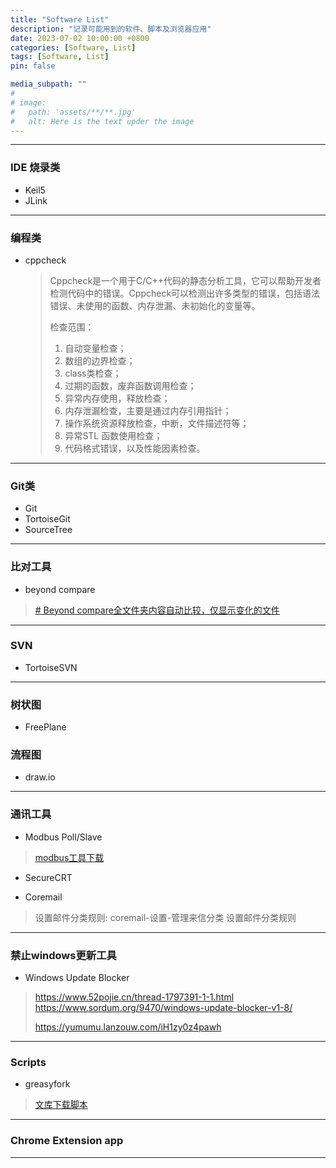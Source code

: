 ```yaml
---
title: "Software List"
description: "记录可能用到的软件、脚本及浏览器应用"
date: 2023-07-02 10:00:00 +0800
categories: [Software, List]
tags: [Software, List]
pin: false

media_subpath: ""
#
# image:
#   path: 'assets/**/**.jpg'
#   alt: Here is the text upder the image
---
```


***

### IDE 烧录类
- Keil5
- JLink

***

### 编程类
- cppcheck  
    >Cppcheck是一个用于C/C++代码的静态分析工具，它可以帮助开发者检测代码中的错误。Cppcheck可以检测出许多类型的错误，包括语法错误、未使用的函数、内存泄漏、未初始化的变量等。  
    >
    >检查范围：  
    >1. 自动变量检查；
    >2. 数组的边界检查；
    >3. class类检查；
    >4. 过期的函数，废弃函数调用检查；
    >5. 异常内存使用，释放检查；
    >6. 内存泄漏检查，主要是通过内存引用指针；
    >7. 操作系统资源释放检查，中断，文件描述符等；
    >8. 异常STL 函数使用检查；
    >9. 代码格式错误，以及性能因素检查。


***

### Git类
- Git
- TortoiseGit
- SourceTree

***

### 比对工具
- beyond compare
> [# Beyond compare全文件夹内容自动比较，仅显示变化的文件](https://blog.csdn.net/qq_34701838/article/details/119895319)

***

### SVN
- TortoiseSVN

***

### 树状图
- FreePlane

### 流程图
- draw.io

***

### 通讯工具
- Modbus Poll/Slave
> [modbus工具下载](https://www.modbustools.com/download.html)

- SecureCRT

- Coremail
>设置邮件分类规则: coremail-设置-管理来信分类 设置邮件分类规则

*** 

### 禁止windows更新工具
- Windows Update Blocker
>https://www.52pojie.cn/thread-1797391-1-1.html  
>https://www.sordum.org/9470/windows-update-blocker-v1-8/  
>
>https://yumumu.lanzouw.com/iH1zy0z4pawh  

***

### Scripts
- greasyfork
> [文库下载脚本](https://greasyfork.org/zh-CN/scripts/437609-%E6%96%87%E5%BA%93%E4%B8%8B%E8%BD%BD%E5%99%A8)

***

### Chrome Extension app

***
